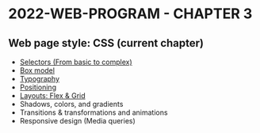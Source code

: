 # 2022-WEB-PROGRAM - CHAPTER 3

## Web page style: CSS (current chapter)

- [Selectors (From basic to complex)](https://javascript.plainenglish.io/selectors-from-basic-to-complex-4f4f48316731?source=your_stories_page----------------------------------------)
- [Box model](https://medium.com/geekculture/box-model-b67b40bb8930?source=your_stories_page----------------------------------------)
- [Typography](https://levelup.gitconnected.com/the-web-typography-eb92cdd9b534?source=your_stories_page----------------------------------------)
- [Positioning](https://famzil.medium.com/positioning-in-css-62ded441ef4d)
- [Layouts: Flex & Grid](https://medium.com/geekculture/advanced-positioning-systems-in-css-90cf5689cb61?source=your_stories_page----------------------------------------)
- Shadows, colors, and gradients
- Transitions & transformations and animations
- Responsive design (Media queries)
